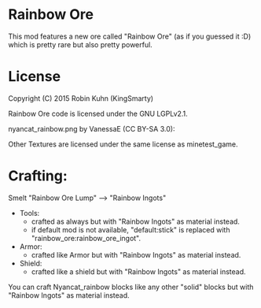 Rainbow Ore
===========

This mod features a new ore called "Rainbow Ore" (as if you guessed it :D) which is pretty rare but also pretty powerful.

License
=======

Copyright (C) 2015 Robin Kuhn (KingSmarty)

Rainbow Ore code is licensed under the GNU LGPLv2.1.

nyancat_rainbow.png by VanessaE (CC BY-SA 3.0):

Other Textures are licensed under the same license as minetest_game.

Crafting:
=========

Smelt "Rainbow Ore Lump" --> "Rainbow Ingots"

- Tools:
	- crafted as always but with "Rainbow Ingots" as material instead.
	- if default mod is not available, "default:stick" is replaced with "rainbow_ore:rainbow_ore_ingot".
- Armor:
	- crafted like Armor but with "Rainbow Ingots" as material instead.
- Shield:
	- crafted like a shield but with "Rainbow Ingots" as material instead.

You can craft Nyancat_rainbow blocks like any other "solid" blocks but with "Rainbow Ingots" as material instead.
